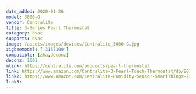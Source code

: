 ```yaml
---
date_added: 2020-01-26
model: 3000-G 
vendor: Centralite
title: 3-Series Pearl Thermostat
category: hvac
supports: hvac
image: /assets/images/devices/Centralite_3000-G.jpg
zigbeemodel: ['3157100']
compatible: [zha,deconz]
deconz: 1601
mlink: https://centralite.com/products/pearl-thermostat
link: https://www.amazon.com/Centralite-3-Pearl-Touch-Thermostat/dp/B01G99KR94
link2: https://www.amazon.com/Centralite-Humidity-Sensor-SmartThings-ZigBee/dp/B01KVDFRGC
link3: 
---
```


